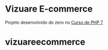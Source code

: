 # Vizuare E-commerce

Projeto desenvolvido do zero no [Curso de PHP 7](https://www.udemy.com/curso-completo-de-php-7/) 

# vizuareecommerce

